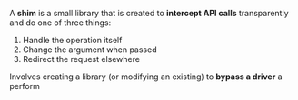 A **shim** is a small library that is created to **intercept API calls** transparently and do one of three things:

1) Handle the operation itself
2) Change the argument when passed
3) Redirect the request elsewhere

Involves creating a library (or modifying an existing) to **bypass a driver** a perform